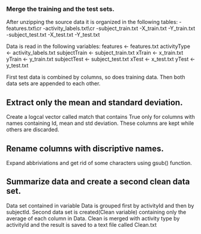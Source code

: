 ### Merge the training and the test sets.
After unzipping the source data it is organized in the following tables:
-features.txt\cr
-activity_labels.txt\cr
-subject_train.txt
-X_train.txt
-Y_train.txt
-subject_test.txt
-X_test.txt
-Y_test.txt

Data is read in the following variables:
features <- features.txt
activityType <- activity_labels.txt
subjectTrain <- subject_train.txt
xTrain <- x_train.txt
yTrain <- y_train.txt
subjectTest <- subject_test.txt
xTest <- x_test.txt
yTest <- y_test.txt

First test data is combined by columns, so does training data. Then both data sets are appended to each other.

## Extract only the mean and standard deviation. 
Create a logcal vector called match that contains True only for columns with names containing Id, mean and std deviation.
These columns are kept while others are discarded.

## Rename columns with discriptive names.
Expand abbriviations and get rid of some characters using gsub() function.


## Summarize data and create a second clean data set.
Data set contained in variable Data is grouped first by activityId and then by subjectId.
Second data set is created(Clean variable) containing only the average of each column in Data.
Clean is merged with activity type by activityId and the result is saved to a text file called Clean.txt

